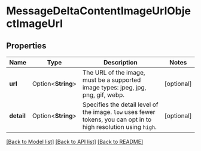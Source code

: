 # MessageDeltaContentImageUrlObjectImageUrl

## Properties

Name | Type | Description | Notes
------------ | ------------- | ------------- | -------------
**url** | Option<**String**> | The URL of the image, must be a supported image types: jpeg, jpg, png, gif, webp. | [optional]
**detail** | Option<**String**> | Specifies the detail level of the image. `low` uses fewer tokens, you can opt in to high resolution using `high`. | [optional]

[[Back to Model list]](../README.md#documentation-for-models) [[Back to API list]](../README.md#documentation-for-api-endpoints) [[Back to README]](../README.md)


